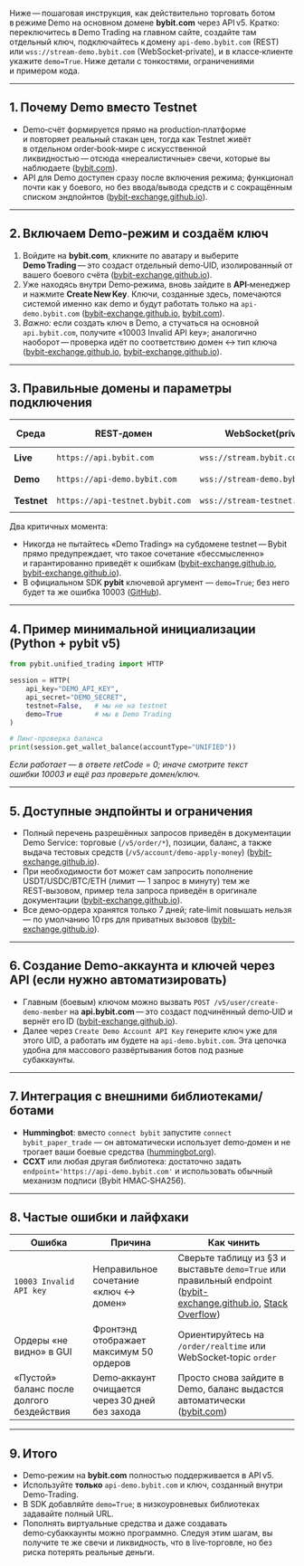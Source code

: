 Ниже — пошаговая инструкция, как действительно торговать ботом в режиме Demo на основном домене **bybit.com** через API v5.
Кратко: переключитесь в Demo Trading на главном сайте, создайте там отдельный ключ, подключайтесь к домену `api-demo.bybit.com` (REST) или `wss://stream‑demo.bybit.com` (WebSocket‑private), и в классе‑клиенте укажите `demo=True`. Ниже детали с тонкостями, ограничениями и примером кода.

---

## 1. Почему **Demo** вместо **Testnet**

* Demo‑счёт формируется прямо на production‑платформе и повторяет реальный стакан цен, тогда как Testnet живёт в отдельном order‑book‑мире с искусственной ликвидностью — отсюда «нереалистичные» свечи, которые вы наблюдаете ([bybit.com][1]).
* API для Demo доступен сразу после включения режима; функционал почти как у боевого, но без ввода/вывода средств и c сокращённым списком эндпойнтов ([bybit-exchange.github.io][2]).

---

## 2. Включаем Demo‑режим и создаём ключ

1. Войдите на **bybit.com**, кликните по аватару и выберите **Demo Trading** — это создаст отдельный demo‑UID, изолированный от вашего боевого счёта ([bybit-exchange.github.io][2]).
2. Уже находясь внутри Demo‑режима, вновь зайдите в **API**‑менеджер и нажмите **Create New Key**. Ключи, созданные здесь, помечаются системой именно как demo и будут работать только на `api-demo.bybit.com` ([bybit-exchange.github.io][2], [bybit.com][3]).
3. *Важно:* если создать ключ в Demo, а стучаться на основной `api.bybit.com`, получите «10003 Invalid API key»; аналогично наоборот — проверка идёт по соответствию домен ↔ тип ключа ([bybit-exchange.github.io][4], [bybit-exchange.github.io][4]).

---

## 3. Правильные домены и параметры подключения

| Среда       | REST‑домен                      | WebSocket(private)               | Параметры в PyBit           |
| ----------- | ------------------------------- | -------------------------------- | --------------------------- |
| **Live**    | `https://api.bybit.com`         | `wss://stream.bybit.com`         | `testnet=False, demo=False` |
| **Demo**    | `https://api‑demo.bybit.com`    | `wss://stream‑demo.bybit.com`    | `testnet=False, demo=True`  |
| **Testnet** | `https://api‑testnet.bybit.com` | `wss://stream‑testnet.bybit.com` | `testnet=True, demo=False`  |

Два критичных момента:

* Никогда не пытайтесь «Demo Trading» на субдомене testnet — Bybit прямо предупреждает, что такое сочетание «бессмысленно» и гарантированно приведёт к ошибкам ([bybit-exchange.github.io][2], [bybit-exchange.github.io][4]).
* В официальном SDK **pybit** ключевой аргумент — `demo=True`; без него будет та же ошибка 10003 ([GitHub][5]).

---

## 4. Пример минимальной инициализации (Python + pybit v5)

```python
from pybit.unified_trading import HTTP

session = HTTP(
    api_key="DEMO_API_KEY",
    api_secret="DEMO_SECRET",
    testnet=False,   # мы не на testnet
    demo=True        # мы в Demo Trading
)

# Пинг‑проверка баланса
print(session.get_wallet_balance(accountType="UNIFIED"))
```

*Если работает — в ответе retCode = 0; иначе смотрите текст ошибки 10003 и ещё раз проверьте домен/ключ.*

---

## 5. Доступные эндпойнты и ограничения

* Полный перечень разрешённых запросов приведён в документации Demo Service: торговые (`/v5/order/*`), позиции, баланс, а также выдача тестовых средств (`/v5/account/demo-apply-money`) ([bybit-exchange.github.io][2]).
* При необходимости бот может сам запросить пополнение USDT/USDC/BTC/ETH (лимит — 1 запрос в минуту) тем же REST‑вызовом, пример тела запроса приведён в оригинале документации ([bybit-exchange.github.io][2]).
* Все демо‑ордера хранятся только 7 дней; rate‑limit повышать нельзя — по умолчанию 10 rps для приватных вызовов ([bybit-exchange.github.io][2]).

---

## 6. Создание Demo‑аккаунта и ключей через API (если нужно автоматизировать)

* Главным (боевым) ключом можно вызвать `POST /v5/user/create-demo-member` на **api.bybit.com** — это создаст подчинённый demo‑UID и вернёт его ID ([bybit-exchange.github.io][2]).
* Далее через `Create Demo Account API Key` генерите ключ уже для этого UID, а работать им будете на `api-demo.bybit.com`. Эта цепочка удобна для массового развёртывания ботов под разные субаккаунты.

---

## 7. Интеграция с внешними библиотеками/ботами

* **Hummingbot**: вместо `connect bybit` запустите `connect bybit_paper_trade` — он автоматически использует demo‑домен и не трогает ваши боевые средства ([hummingbot.org][6]).
* **CCXT** или любая другая библиотека: достаточно задать `endpoint='https://api-demo.bybit.com'` и использовать обычный механизм подписи (Bybit HMAC‑SHA256).

---

## 8. Частые ошибки и лайфхаки

| Ошибка                                    | Причина                                         | Как чинить                                                                                                                 |
| ----------------------------------------- | ----------------------------------------------- | -------------------------------------------------------------------------------------------------------------------------- |
| `10003 Invalid API key`                   | Неправильное сочетание «ключ ↔ домен»           | Сверьте таблицу из §3 и выставьте `demo=True` или правильный endpoint ([bybit-exchange.github.io][4], [Stack Overflow][7]) |
| Ордеры «не видно» в GUI                   | Фронтэнд отображает максимум 50 ордеров         | Ориентируйтесь на `/order/realtime` или WebSocket‑topic `order`                                                            |
| «Пустой» баланс после долгого бездействия | Demo‑аккаунт очищается через 30 дней без захода | Просто снова зайдите в Demo, баланс выдастся автоматически ([bybit.com][1])                                                |

---

## 9. Итого

* Demo‑режим на **bybit.com** полностью поддерживается в API v5.
* Используйте **только** `api-demo.bybit.com` и ключ, созданный внутри Demo‑Trading.
* В SDK добавляйте `demo=True`; в низкоуровневых библиотеках задавайте полный URL.
* Пополнять виртуальные средства и даже создавать demo‑субаккаунты можно программно.
  Следуя этим шагам, вы получите те же свечи и ликвидность, что в live‑торговле, но без риска потерять реальные деньги.

[1]: https://www.bybit.com/en/help-center/article/FAQ-Demo-Trading "FAQ — Demo Trading"
[2]: https://bybit-exchange.github.io/docs/v5/demo "Demo Trading Service | Bybit API Documentation"
[3]: https://www.bybit.com/en/help-center/article/How-to-create-your-API-key "How to Create Your API Key?"
[4]: https://bybit-exchange.github.io/docs/faq "Frequently Asked Questions | Bybit API Documentation"
[5]: https://github.com/bybit-exchange/pybit/issues/203?utm_source=chatgpt.com "Demo API is not working · Issue #203 · bybit-exchange/pybit - GitHub"
[6]: https://hummingbot.org/exchanges/bybit/ "Bybit - Hummingbot"
[7]: https://stackoverflow.com/questions/71451240/bybit-api-python-invalid-api-key "pycrypto - Bybit API Python Invalid API key - Stack Overflow"
